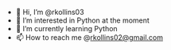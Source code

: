 - 👋 Hi, I’m @rkollins03
- 👀 I’m interested in Python at the moment
- 🌱 I’m currently learning Python
- 📫 How to reach me @rkollins02@gmail.com
